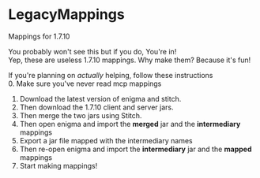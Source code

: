 # LegacyMappings
Mappings for 1.7.10

You probably won't see this but if you do, You're in!  
Yep, these are useless 1.7.10 mappings. Why make them? Because it's fun!

If you're planning on *actually* helping, follow these instructions  
0. Make sure you've never read mcp mappings
1. Download the latest version of enigma and stitch.
2. Then download the 1.7.10 client and server jars.
3. Then merge the two jars using Stitch.
4. Then open enigma and import the **merged** jar and the **intermediary** mappings
5. Export a jar file mapped with the intermediary names
6. Then re-open enigma and import the **intermediary** jar and the **mapped** mappings
7. Start making mappings!

